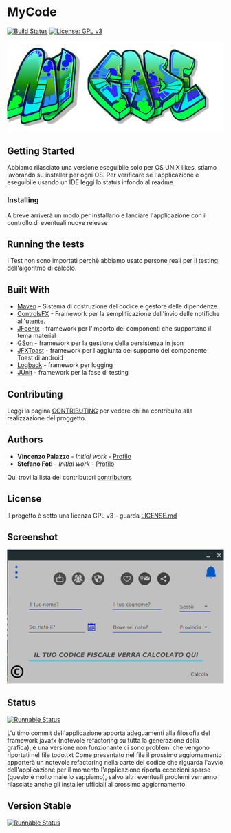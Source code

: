 # MyCode
[![Build Status](https://travis-ci.org/vincenzopalazzo/my-code.svg?branch=master)](https://travis-ci.org/vincenzopalazzo/my-code) [![License: GPL v3](https://img.shields.io/badge/License-GPL%20v3-blue.svg)](https://github.com/vincenzopalazzo/my-code/blob/master/LICENSE)

![ICON](https://github.com/vincenzopalazzo/my-code/blob/master/src/main/resources/icon/splashscreeMyCode.png)

## Getting Started

Abbiamo rilasciato una versione eseguibile solo per OS UNIX likes, stiamo lavorando su installer per ogni OS.
Per verificare se l'applicazione è eseguibile usando un IDE leggi lo status infondo al readme

### Installing

A breve arriverà un modo per installarlo e lanciare l'applicazione con il controllo di eventuali nuove release

## Running the tests

I Test non sono importati perchè abbiamo usato persone reali per il testing dell'algoritmo di calcolo.

## Built With

* [Maven](https://maven.apache.org/) - Sistema di costruzione del codice e gestore delle dipendenze
* [ControlsFX](https://bitbucket.org/controlsfx/controlsfx/src/default/) - Framework per la semplificazione dell'invio delle notifiche all'utente.
* [JFoenix](https://github.com/jfoenixadmin/JFoenix) - framework per l'importo dei componenti che supportano il tema material
* [GSon](https://github.com/google/gson) - framework per la gestione della persistenza in json
* [JFXToast](https://github.com/vincenzopalazzo/JFXToast) - framework per l'aggiunta del supporto del componente Toast di android
* [Logback](https://github.com/qos-ch/logback) - framework per logging
* [JUnit](https://github.com/junit-team/junit4) - framework per la fase di testing

## Contributing

Leggi la pagina [CONTRIBUTING](https://github.com/vincenzopalazzo/my-code/graphs/contributors) per vedere chi ha contribuito alla realizzazione del proggetto.


## Authors

* **Vincenzo Palazzo** - *Initial work* - [Profilo](https://github.com/vincenzopalazzo)
* **Stefano Foti** - *Initial work*  - [Profilo](https://github.com/stefanofoti)

Qui trovi la lista dei contributori [contributors](https://github.com/vincenzopalazzo/my-code/graphs/contributors)

## License

Il progetto è sotto una licenza GPL v3 - guarda [LICENSE.md](https://github.com/vincenzopalazzo/my-code/blob/master/LICENSE)

## Screenshot

![screenshot](https://github.com/vincenzopalazzo/my-code/blob/master/screenshot/Selection_017.png)

## Status
[![Runnable Status](https://img.shields.io/badge/MyCode-status-red.svg)]() 

L'ultimo commit dell'applicazione apporta adeguamenti alla filosofia del framework javafx (notevole refactoring su tutta la generazione della grafica),
è una versione non funzionante ci sono problemi che vengono riportati nel file todo.txt
Come presentato nel file il prossimo aggiornamento apporterà un notevole refactoring nella parte del codice che riguarda l'avvio dell'applicazione
per il momento l'applicazione riporta eccezioni sparse (questo è molto male lo sappiamo), salvo altri eventuali problemi verranno rilasciate anche 
gli installer ufficiali al prossimo aggiornamento

## Version Stable
[![Runnable Status](https://img.shields.io/badge/Installer-stable-green.svg)](https://github.com/vincenzopalazzo/my-code/releases/tag/V0.6) 
